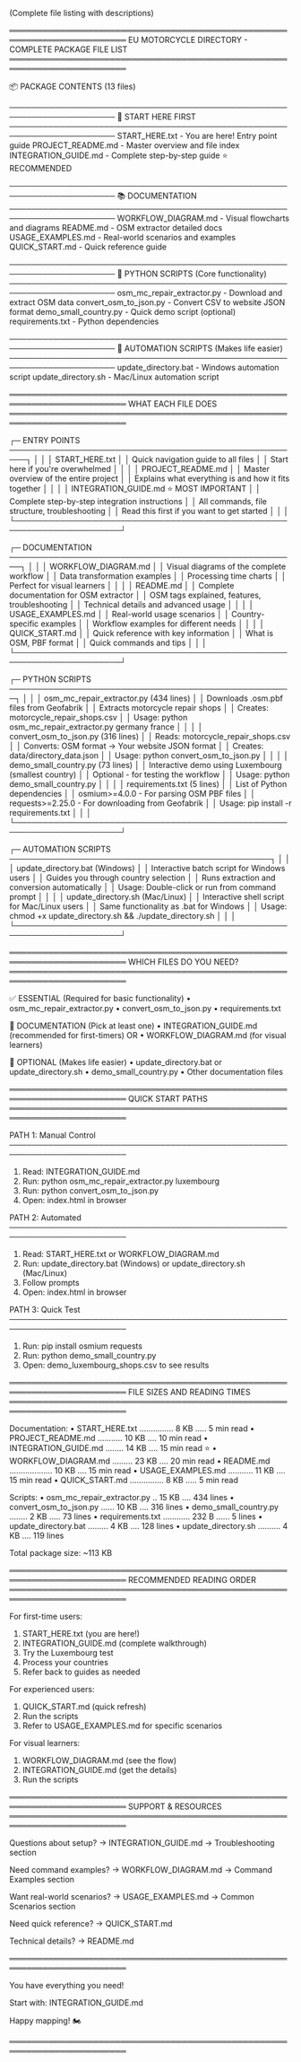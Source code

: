 (Complete file listing with descriptions)

═══════════════════════════════════════════════════════════════════════
  EU MOTORCYCLE DIRECTORY - COMPLETE PACKAGE FILE LIST
═══════════════════════════════════════════════════════════════════════

📦 PACKAGE CONTENTS (13 files)

─────────────────────────────────────────────────────────────────────
🎯 START HERE FIRST
─────────────────────────────────────────────────────────────────────
START_HERE.txt                 - You are here! Entry point guide
PROJECT_README.md              - Master overview and file index
INTEGRATION_GUIDE.md          - Complete step-by-step guide ⭐ RECOMMENDED

─────────────────────────────────────────────────────────────────────
📚 DOCUMENTATION
─────────────────────────────────────────────────────────────────────
WORKFLOW_DIAGRAM.md           - Visual flowcharts and diagrams
README.md                      - OSM extractor detailed docs
USAGE_EXAMPLES.md             - Real-world scenarios and examples
QUICK_START.md                - Quick reference guide

─────────────────────────────────────────────────────────────────────
🐍 PYTHON SCRIPTS (Core functionality)
─────────────────────────────────────────────────────────────────────
osm_mc_repair_extractor.py    - Download and extract OSM data
convert_osm_to_json.py        - Convert CSV to website JSON format
demo_small_country.py         - Quick demo script (optional)
requirements.txt              - Python dependencies

─────────────────────────────────────────────────────────────────────
🚀 AUTOMATION SCRIPTS (Makes life easier)
─────────────────────────────────────────────────────────────────────
update_directory.bat          - Windows automation script
update_directory.sh           - Mac/Linux automation script


═══════════════════════════════════════════════════════════════════════
  WHAT EACH FILE DOES
═══════════════════════════════════════════════════════════════════════

┌─ ENTRY POINTS ─────────────────────────────────────────────────────┐
│                                                                     │
│ START_HERE.txt                                                      │
│   Quick navigation guide to all files                              │
│   Start here if you're overwhelmed                                 │
│                                                                     │
│ PROJECT_README.md                                                   │
│   Master overview of the entire project                            │
│   Explains what everything is and how it fits together             │
│                                                                     │
│ INTEGRATION_GUIDE.md          ⭐ MOST IMPORTANT                     │
│   Complete step-by-step integration instructions                   │
│   All commands, file structure, troubleshooting                    │
│   Read this first if you want to get started                       │
│                                                                     │
└─────────────────────────────────────────────────────────────────────┘

┌─ DOCUMENTATION ────────────────────────────────────────────────────┐
│                                                                     │
│ WORKFLOW_DIAGRAM.md                                                 │
│   Visual diagrams of the complete workflow                         │
│   Data transformation examples                                     │
│   Processing time charts                                           │
│   Perfect for visual learners                                      │
│                                                                     │
│ README.md                                                           │
│   Complete documentation for OSM extractor                         │
│   OSM tags explained, features, troubleshooting                    │
│   Technical details and advanced usage                             │
│                                                                     │
│ USAGE_EXAMPLES.md                                                   │
│   Real-world usage scenarios                                       │
│   Country-specific examples                                        │
│   Workflow examples for different needs                            │
│                                                                     │
│ QUICK_START.md                                                      │
│   Quick reference with key information                             │
│   What is OSM, PBF format                                          │
│   Quick commands and tips                                          │
│                                                                     │
└─────────────────────────────────────────────────────────────────────┘

┌─ PYTHON SCRIPTS ───────────────────────────────────────────────────┐
│                                                                     │
│ osm_mc_repair_extractor.py    (434 lines)                          │
│   Downloads .osm.pbf files from Geofabrik                          │
│   Extracts motorcycle repair shops                                 │
│   Creates: motorcycle_repair_shops.csv                             │
│   Usage: python osm_mc_repair_extractor.py germany france          │
│                                                                     │
│ convert_osm_to_json.py         (316 lines)                         │
│   Reads: motorcycle_repair_shops.csv                               │
│   Converts: OSM format → Your website JSON format                  │
│   Creates: data/directory_data.json                                │
│   Usage: python convert_osm_to_json.py                             │
│                                                                     │
│ demo_small_country.py          (73 lines)                          │
│   Interactive demo using Luxembourg (smallest country)             │
│   Optional - for testing the workflow                              │
│   Usage: python demo_small_country.py                              │
│                                                                     │
│ requirements.txt               (5 lines)                            │
│   List of Python dependencies                                      │
│   osmium>=4.0.0 - For parsing OSM PBF files                        │
│   requests>=2.25.0 - For downloading from Geofabrik                │
│   Usage: pip install -r requirements.txt                           │
│                                                                     │
└─────────────────────────────────────────────────────────────────────┘

┌─ AUTOMATION SCRIPTS ───────────────────────────────────────────────┐
│                                                                     │
│ update_directory.bat           (Windows)                            │
│   Interactive batch script for Windows users                       │
│   Guides you through country selection                             │
│   Runs extraction and conversion automatically                     │
│   Usage: Double-click or run from command prompt                   │
│                                                                     │
│ update_directory.sh            (Mac/Linux)                          │
│   Interactive shell script for Mac/Linux users                     │
│   Same functionality as .bat for Windows                           │
│   Usage: chmod +x update_directory.sh && ./update_directory.sh     │
│                                                                     │
└─────────────────────────────────────────────────────────────────────┘


═══════════════════════════════════════════════════════════════════════
  WHICH FILES DO YOU NEED?
═══════════════════════════════════════════════════════════════════════

✅ ESSENTIAL (Required for basic functionality)
   • osm_mc_repair_extractor.py
   • convert_osm_to_json.py
   • requirements.txt

📖 DOCUMENTATION (Pick at least one)
   • INTEGRATION_GUIDE.md (recommended for first-timers)
   OR
   • WORKFLOW_DIAGRAM.md (for visual learners)

🚀 OPTIONAL (Makes life easier)
   • update_directory.bat or update_directory.sh
   • demo_small_country.py
   • Other documentation files


═══════════════════════════════════════════════════════════════════════
  QUICK START PATHS
═══════════════════════════════════════════════════════════════════════

PATH 1: Manual Control
───────────────────────────────────────────────────────────────────────
1. Read: INTEGRATION_GUIDE.md
2. Run: python osm_mc_repair_extractor.py luxembourg
3. Run: python convert_osm_to_json.py
4. Open: index.html in browser

PATH 2: Automated
───────────────────────────────────────────────────────────────────────
1. Read: START_HERE.txt or WORKFLOW_DIAGRAM.md
2. Run: update_directory.bat (Windows) or update_directory.sh (Mac/Linux)
3. Follow prompts
4. Open: index.html in browser

PATH 3: Quick Test
───────────────────────────────────────────────────────────────────────
1. Run: pip install osmium requests
2. Run: python demo_small_country.py
3. Open: demo_luxembourg_shops.csv to see results


═══════════════════════════════════════════════════════════════════════
  FILE SIZES AND READING TIMES
═══════════════════════════════════════════════════════════════════════

Documentation:
• START_HERE.txt ............... 8 KB ..... 5 min read
• PROJECT_README.md ........... 10 KB .... 10 min read
• INTEGRATION_GUIDE.md ........ 14 KB .... 15 min read ⭐
• WORKFLOW_DIAGRAM.md ......... 23 KB .... 20 min read
• README.md ................... 10 KB .... 15 min read
• USAGE_EXAMPLES.md ........... 11 KB .... 15 min read
• QUICK_START.md ............... 8 KB ..... 5 min read

Scripts:
• osm_mc_repair_extractor.py .. 15 KB .... 434 lines
• convert_osm_to_json.py ...... 10 KB .... 316 lines
• demo_small_country.py ........ 2 KB ..... 73 lines
• requirements.txt ............ 232 B ...... 5 lines
• update_directory.bat ......... 4 KB .... 128 lines
• update_directory.sh .......... 4 KB .... 119 lines

Total package size: ~113 KB


═══════════════════════════════════════════════════════════════════════
  RECOMMENDED READING ORDER
═══════════════════════════════════════════════════════════════════════

For first-time users:
1. START_HERE.txt (you are here!)
2. INTEGRATION_GUIDE.md (complete walkthrough)
3. Try the Luxembourg test
4. Process your countries
5. Refer back to guides as needed

For experienced users:
1. QUICK_START.md (quick refresh)
2. Run the scripts
3. Refer to USAGE_EXAMPLES.md for specific scenarios

For visual learners:
1. WORKFLOW_DIAGRAM.md (see the flow)
2. INTEGRATION_GUIDE.md (get the details)
3. Run the scripts


═══════════════════════════════════════════════════════════════════════
  SUPPORT & RESOURCES
═══════════════════════════════════════════════════════════════════════

Questions about setup?
→ INTEGRATION_GUIDE.md → Troubleshooting section

Need command examples?
→ WORKFLOW_DIAGRAM.md → Command Examples section

Want real-world scenarios?
→ USAGE_EXAMPLES.md → Common Scenarios section

Need quick reference?
→ QUICK_START.md

Technical details?
→ README.md


═══════════════════════════════════════════════════════════════════════

You have everything you need! 

Start with: INTEGRATION_GUIDE.md

Happy mapping! 🏍️

═══════════════════════════════════════════════════════════════════════